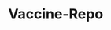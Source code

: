 # Vaccine-Repo
<!--States: 
Andaman and Nicobar Islands
Andhra Pradesh
Arunachal Pradesh
Assam
Bihar
Chandigarh
Chhattisgarh
Dadra and Nagar Haveli
Daman and Diu
Delhi
Goa
Gujarat
Haryana
Himachal Pradesh
Jammu and Kashmir
Jharkhand
Karnataka
Kerala
Ladakh
Lakshadweep
Madhya Pradesh
Maharashtra
Manipur
Meghalaya
Mizoram
Nagaland
Odisha
Puducherry
Punjab
Rajasthan 
Sikkim 
Tamil Nadu 
Telangana
Tripura
Uttar Pradesh
Uttarakhand
West Bengal

